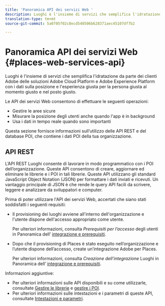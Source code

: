 ```yaml
---
title: 'Panoramica API dei servizi Web '
description: Luoghi è l'insieme di servizi che semplifica l'idratazione da parte dei clienti Adobe delle soluzioni Adobe Experience Cloud e Adobe Experience Platform con i dati sulla posizione e l'esperienza giusta per la persona giusta al momento giusto e nel posto giusto.
translation-type: tm+mt
source-git-commit: 5a0705f02c8ecd540506b628371aec45107df7b2

---
```



# Panoramica API dei servizi Web {#places-web-services-api}

Luoghi è l'insieme di servizi che semplifica l'idratazione da parte dei clienti Adobe delle soluzioni Adobe Cloud Platform e Adobe Experience Platform con i dati sulla posizione e l'esperienza giusta per la persona giusta al momento giusto e nel posto giusto.

Le API dei servizi Web consentono di effettuare le seguenti operazioni:

* Gestire le aree sicure
* Misurare la posizione degli utenti anche quando l'app è in background
* Usa i dati in tempo reale quando sono importanti

Questa sezione fornisce informazioni sull’utilizzo delle API REST e del database POI, che contiene i dati POI della tua organizzazione.

## API REST

L’API REST Luoghi consente di lavorare in modo programmatico con i POI dell’organizzazione. Queste API consentono di creare, aggiornare ed eliminare le librerie e i POI in tali librerie. Queste API utilizzano gli standard JavaScript Object Notation (JSON) per formattare i dati inviati e ricevuti. Un vantaggio principale di JSON è che rende le query API facili da scrivere, leggere e analizzare da sviluppatori e computer.

Prima di poter utilizzare l'API dei servizi Web, accertati che siano stati soddisfatti i seguenti requisiti:

* Il provisioning dei luoghi avviene all'interno dell'organizzazione e l'utente dispone dell'accesso appropriato come utente.

   Per ulteriori informazioni, consulta *Prerequisiti per l’accesso* degli utenti in Panoramica dell’ [integrazione e prerequisiti](/help/web-service-api/adobe-i-o-integration.md).

* Dopo che il provisioning di Places è stato eseguito nell’organizzazione e l’utente dispone dell’accesso, create un’integrazione Adobe per Places.

   Per ulteriori informazioni, consulta *Creazione dell’integrazione* Luoghi in Panoramica dell’ [integrazione e prerequisiti](/help/web-service-api/adobe-i-o-integration.md).

Informazioni aggiuntive:

* Per ulteriori informazioni sulle API disponibili e su come utilizzarle, consultate [Gestire le librerie](/help/web-service-api/api-usage/manage-libraries/manage-libraries.md) e [gestire i POI](/help/web-service-api/api-usage/manage-pois/manage-pois.md).
* Per ulteriori informazioni sulle intestazioni e i parametri di queste API, consultate [Intestazioni e parametri](/help/web-service-api/api-usage/headers-and-parameters.md).